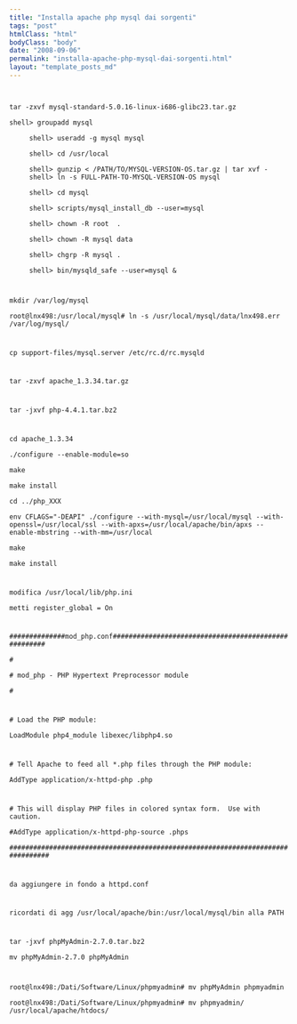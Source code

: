 ```yaml
---
title: "Installa apache php mysql dai sorgenti"
tags: "post"
htmlClass: "html"
bodyClass: "body"
date: "2008-09-06"
permalink: "installa-apache-php-mysql-dai-sorgenti.html"
layout: "template_posts_md"
---
```

<p><code><br />
tar -zxvf mysql-standard-5.0.16-linux-i686-glibc23.tar.gz<br />
shell> groupadd mysql<br />
     shell> useradd -g mysql mysql<br />
     shell> cd /usr/local<br />
     shell> gunzip < /PATH/TO/MYSQL-VERSION-OS.tar.gz | tar xvf -
     shell> ln -s FULL-PATH-TO-MYSQL-VERSION-OS mysql<br />
     shell> cd mysql<br />
     shell> scripts/mysql_install_db --user=mysql<br />
     shell> chown -R root  .<br />
     shell> chown -R mysql data<br />
     shell> chgrp -R mysql .<br />
     shell> bin/mysqld_safe --user=mysql &</p>
<p>mkdir /var/log/mysql<br />
root@lnx498:/usr/local/mysql# ln -s /usr/local/mysql/data/lnx498.err /var/log/mysql/</p>
<p>cp support-files/mysql.server /etc/rc.d/rc.mysqld</p>
<p>tar -zxvf apache_1.3.34.tar.gz</p>
<p>tar -jxvf php-4.4.1.tar.bz2</p>
<p>cd apache_1.3.34<br />
./configure --enable-module=so<br />
make<br />
make install<br />
cd ../php_XXX<br />
env CFLAGS="-DEAPI" ./configure --with-mysql=/usr/local/mysql --with-openssl=/usr/local/ssl --with-apxs=/usr/local/apache/bin/apxs --enable-mbstring --with-mm=/usr/local<br />
make<br />
make install</p>
<p>modifica /usr/local/lib/php.ini<br />
metti register_global = On</p>
<p>##############mod_php.conf#####################################################<br />
#<br />
# mod_php - PHP Hypertext Preprocessor module<br />
#</p>
<p># Load the PHP module:<br />
LoadModule php4_module libexec/libphp4.so</p>
<p># Tell Apache to feed all *.php files through the PHP module:<br />
AddType application/x-httpd-php .php</p>
<p># This will display PHP files in colored syntax form.  Use with caution.<br />
#AddType application/x-httpd-php-source .phps<br />
################################################################################</p>
<p>da aggiungere in fondo a httpd.conf</p>
<p>ricordati di agg /usr/local/apache/bin:/usr/local/mysql/bin alla PATH</p>
<p>tar -jxvf phpMyAdmin-2.7.0.tar.bz2<br />
mv phpMyAdmin-2.7.0 phpMyAdmin</p>
<p>root@lnx498:/Dati/Software/Linux/phpmyadmin# mv phpMyAdmin phpmyadmin<br />
root@lnx498:/Dati/Software/Linux/phpmyadmin# mv phpmyadmin/ /usr/local/apache/htdocs/<br />
</code></p>
